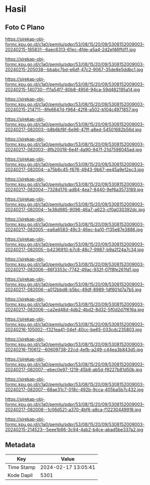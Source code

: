 # Hasil

## Foto C Plano

https://sirekap-obj-formc.kpu.go.id/c1a0/pemilu/pdpr/53/08/15/20/09/5308152009003-20240215-185831--6aec6313-61ec-4fde-a5a4-2d2ef46ffd11.jpg

https://sirekap-obj-formc.kpu.go.id/c1a0/pemilu/pdpr/53/08/15/20/09/5308152009003-20240215-205038--bbabc7bd-e6df-47c2-9067-35de8e5ddbc1.jpg

https://sirekap-obj-formc.kpu.go.id/c1a0/pemilu/pdpr/53/08/15/20/09/5308152009003-20240215-140730--f11a54f7-80b8-4956-94ca-59d482195a14.jpg

https://sirekap-obj-formc.kpu.go.id/c1a0/pemilu/pdpr/53/08/15/20/09/5308152009003-20240215-214711--8fe6647d-f964-42f8-a502-b104c4971857.jpg

https://sirekap-obj-formc.kpu.go.id/c1a0/pemilu/pdpr/53/08/15/20/09/5308152009003-20240217-082003--b8b6bf8f-6e96-47ff-a8ed-54501682b56d.jpg

https://sirekap-obj-formc.kpu.go.id/c1a0/pemilu/pdpr/53/08/15/20/09/5308152009003-20240217-082003--8fb20018-6e4f-4a90-947f-21d7598045ad.jpg

https://sirekap-obj-formc.kpu.go.id/c1a0/pemilu/pdpr/53/08/15/20/09/5308152009003-20240217-082004--a75b6c45-f676-4943-9b67-ee45a9e12ec3.jpg

https://sirekap-obj-formc.kpu.go.id/c1a0/pemilu/pdpr/53/08/15/20/09/5308152009003-20240217-082004--7328d176-ad84-4ea7-8440-9ef6a3573189.jpg

https://sirekap-obj-formc.kpu.go.id/c1a0/pemilu/pdpr/53/08/15/20/09/5308152009003-20240217-082004--1e38d985-9096-46a7-a623-cf0a030392dc.jpg

https://sirekap-obj-formc.kpu.go.id/c1a0/pemilu/pdpr/53/08/15/20/09/5308152009003-20240217-082005--ea6a6583-49c3-46ec-ba10-f135e87e3886.jpg

https://sirekap-obj-formc.kpu.go.id/c1a0/pemilu/pdpr/53/08/15/20/09/5308152009003-20240217-082005--b4236910-b7c8-48c7-9987-b9a2f24a7c34.jpg

https://sirekap-obj-formc.kpu.go.id/c1a0/pemilu/pdpr/53/08/15/20/09/5308152009003-20240217-082006--66f3353c-7742-49ac-932f-07f8fe261fd1.jpg

https://sirekap-obj-formc.kpu.go.id/c1a0/pemilu/pdpr/53/08/15/20/09/5308152009003-20240217-082006--a012bbd8-b5bc-49df-8989-1df601d7a7b5.jpg

https://sirekap-obj-formc.kpu.go.id/c1a0/pemilu/pdpr/53/08/15/20/09/5308152009003-20240217-082006--ca2ed48d-4db2-4bd2-8d32-5f0d2d7f616a.jpg

https://sirekap-obj-formc.kpu.go.id/c1a0/pemilu/pdpr/53/08/15/20/09/5308152009003-20240216-105002--f321ea41-04ef-40cc-be65-033cdc235803.jpg

https://sirekap-obj-formc.kpu.go.id/c1a0/pemilu/pdpr/53/08/15/20/09/5308152009003-20240216-110612--60609738-22cd-4efb-a249-c44ea3b843d5.jpg

https://sirekap-obj-formc.kpu.go.id/c1a0/pemilu/pdpr/53/08/15/20/09/5308152009003-20240217-082007--ebec0e97-1219-45b8-ab5d-f9227b81d50b.jpg

https://sirekap-obj-formc.kpu.go.id/c1a0/pemilu/pdpr/53/08/15/20/09/5308152009003-20240217-082007--68ae31c7-018c-492b-9cca-405ba5b7c432.jpg

https://sirekap-obj-formc.kpu.go.id/c1a0/pemilu/pdpr/53/08/15/20/09/5308152009003-20240217-082008--1c06d521-a370-4bf6-a8ca-f12230449918.jpg

https://sirekap-obj-formc.kpu.go.id/c1a0/pemilu/pdpr/53/08/15/20/09/5308152009003-20240215-214523--5eee1b66-3c94-4ab2-b4ce-abad5be337a2.jpg


## Metadata

| Key        | Value               |
| ---------- | ------------------- |
| Time Stamp | 2024-02-17 13:05:41 |
| Kode Dapil | 5301                |




